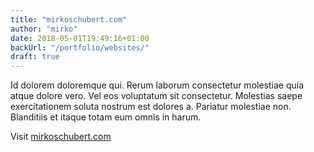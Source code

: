 ```yaml
---
title: "mirkoschubert.com"
author: "mirko"
date: 2018-05-01T19:49:16+01:00
backUrl: "/portfolio/websites/"
draft: true
---
```


Id dolorem doloremque qui. Rerum laborum consectetur molestiae quia atque dolore vero. Vel eos voluptatum sit consectetur. Molestias saepe exercitationem soluta nostrum est dolores a. Pariatur molestiae non. Blanditiis et itaque totam eum omnis in harum.

Visit [mirkoschubert.com](https://mirkoschubert.com)
